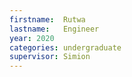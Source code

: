 ```yaml
---
firstname:  Rutwa
lastname:   Engineer
year: 2020
categories: undergraduate
supervisor: Simion
---
```

